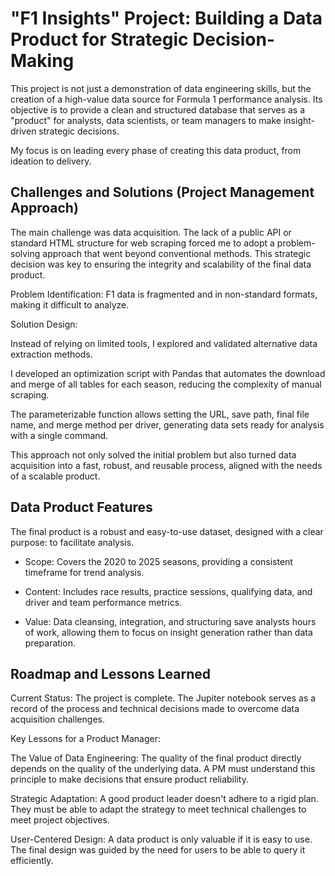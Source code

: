 # "F1 Insights" Project: Building a Data Product for Strategic Decision-Making
This project is not just a demonstration of data engineering skills, but the creation of a high-value data source for Formula 1 performance analysis. Its objective is to provide a clean and structured database that serves as a "product" for analysts, data scientists, or team managers to make insight-driven strategic decisions.

My focus is on leading every phase of creating this data product, from ideation to delivery.

## Challenges and Solutions (Project Management Approach)
The main challenge was data acquisition. The lack of a public API or standard HTML structure for web scraping forced me to adopt a problem-solving approach that went beyond conventional methods. This strategic decision was key to ensuring the integrity and scalability of the final data product.

Problem Identification: F1 data is fragmented and in non-standard formats, making it difficult to analyze.

Solution Design:

Instead of relying on limited tools, I explored and validated alternative data extraction methods.

I developed an optimization script with Pandas that automates the download and merge of all tables for each season, reducing the complexity of manual scraping.

The parameterizable function allows setting the URL, save path, final file name, and merge method per driver, generating data sets ready for analysis with a single command.

This approach not only solved the initial problem but also turned data acquisition into a fast, robust, and reusable process, aligned with the needs of a scalable product.

## Data Product Features
The final product is a robust and easy-to-use dataset, designed with a clear purpose: to facilitate analysis.

- Scope: Covers the 2020 to 2025 seasons, providing a consistent timeframe for trend analysis.

- Content: Includes race results, practice sessions, qualifying data, and driver and team performance metrics.

- Value: Data cleansing, integration, and structuring save analysts hours of work, allowing them to focus on insight generation rather than data preparation.

## Roadmap and Lessons Learned
Current Status: The project is complete. The Jupiter notebook serves as a record of the process and technical decisions made to overcome data acquisition challenges.

Key Lessons for a Product Manager:

The Value of Data Engineering: The quality of the final product directly depends on the quality of the underlying data. A PM must understand this principle to make decisions that ensure product reliability.

Strategic Adaptation: A good product leader doesn't adhere to a rigid plan. They must be able to adapt the strategy to meet technical challenges to meet project objectives.

User-Centered Design: A data product is only valuable if it is easy to use. The final design was guided by the need for users to be able to query it efficiently.
